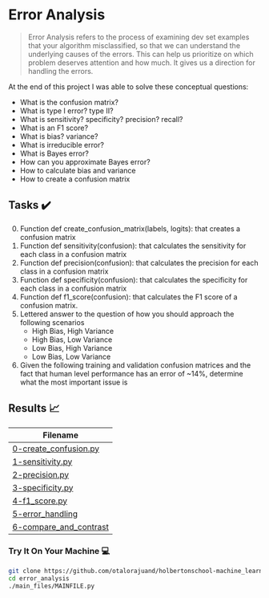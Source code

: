 # Error Analysis 

> Error Analysis refers to the process of examining dev set examples that your algorithm misclassified, so that we can understand the underlying causes of the errors. This can help us prioritize on which problem deserves attention and how much. It gives us a direction for handling the errors.

At the end of this project I was able to solve these conceptual questions:

* What is the confusion matrix?
* What is type I error? type II?
* What is sensitivity? specificity? precision? recall?
* What is an F1 score?
* What is bias? variance?
* What is irreducible error?
* What is Bayes error?
* How can you approximate Bayes error?
* How to calculate bias and variance
* How to create a confusion matrix

## Tasks :heavy_check_mark:

0. Function def create_confusion_matrix(labels, logits): that creates a confusion matrix
1. Function def sensitivity(confusion): that calculates the sensitivity for each class in a confusion matrix
2. Function def precision(confusion): that calculates the precision for each class in a confusion matrix
3. Function def specificity(confusion): that calculates the specificity for each class in a confusion matrix
4. Function def f1_score(confusion): that calculates the F1 score of a confusion matrix.
5. Lettered answer to the question of how you should approach the following scenarios
      - High Bias, High Variance
      - High Bias, Low Variance
      - Low Bias, High Variance
      - Low Bias, Low Variance
6. Given the following training and validation confusion matrices and the fact that human level performance has an error of ~14%, determine what the most important issue is

## Results :chart_with_upwards_trend:

| Filename |
| ------ |
| [0-create_confusion.py](https://github.com/edward0rtiz/holbertonschool-machine_learning/blob/master/supervised_learning/0x04-error_analysis/0-create_confusion.py)|
| [1-sensitivity.py](https://github.com/edward0rtiz/holbertonschool-machine_learning/blob/master/supervised_learning/0x04-error_analysis/1-sensitivity.py)|
| [2-precision.py](https://github.com/edward0rtiz/holbertonschool-machine_learning/blob/master/supervised_learning/0x04-error_analysis/2-precision.py)|
| [3-specificity.py](https://github.com/edward0rtiz/holbertonschool-machine_learning/blob/master/supervised_learning/0x04-error_analysis/3-specificity.py)|
| [4-f1_score.py](https://github.com/edward0rtiz/holbertonschool-machine_learning/blob/master/supervised_learning/0x04-error_analysis/4-f1_score.py)|
| [5-error_handling](https://github.com/edward0rtiz/holbertonschool-machine_learning/blob/master/supervised_learning/0x04-error_analysis/5-error_handling)|
| [6-compare_and_contrast](https://github.com/edward0rtiz/holbertonschool-machine_learning/blob/master/supervised_learning/0x04-error_analysis/6-compare_and_contrast)|


### Try It On Your Machine :computer:
```bash
git clone https://github.com/otalorajuand/holbertonschool-machine_learning.git
cd error_analysis
./main_files/MAINFILE.py
```
